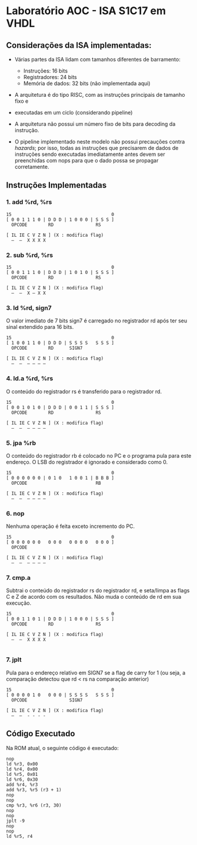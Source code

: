 
# Laboratório AOC - ISA S1C17 em VHDL

## Considerações da ISA implementadas:

* Várias partes da ISA lidam com tamanhos diferentes de barramento:
  
  * Instruções: 16 bits
  * Registradores: 24 bits
  * Memória de dados: 32 bits (não implementada aqui)

* A arquitetura é do tipo RISC, com as instruções principais de tamanho fixo e
* executadas em um ciclo (considerando pipeline)

* A arquitetura não possui um número fixo de bits para decoding da instrução.

* O pipeline implementado neste modelo não possui precauções contra _hazards_; 
por isso, todas as instruções que precisarem de dados de instruções sendo executadas imediatamente antes devem ser preenchidas com nops para que o dado 
possa se propagar corretamente.



## Instruções Implementadas

### 1. add %rd, %rs

```
15                                      0
[ 0 0 1 1 1 0 | D D D | 1 0 0 0 | S S S ]  
  OPCODE        RD                RS

[ IL IE C V Z N ] (X : modifica flag)
  –  –  X X X X
```

### 2. sub %rd, %rs

```
15                                      0
[ 0 0 1 1 1 0 | D D D | 1 0 1 0 | S S S ]  
  OPCODE        RD                RS

[ IL IE C V Z N ] (X : modifica flag)
  –  –  X – X X
```

### 3. ld %rd, sign7
O valor imediato de 7 bits sign7 é carregado no registrador rd após ter seu
sinal extendido para 16 bits.
```
15                                      0
[ 1 0 0 1 1 0 | D D D | S S S S   S S S ]  
  OPCODE        RD      SIGN7

[ IL IE C V Z N ] (X : modifica flag)
  –  –  – – – –
```

### 4. ld.a %rd, %rs
O conteúdo do registrador rs é transferido para o registrador rd.
```
15                                      0
[ 0 0 1 0 1 0 | D D D | 0 0 1 1 | S S S ]  
  OPCODE        RD                RS

[ IL IE C V Z N ] (X : modifica flag)
  –  –  – – – –
```

### 5. jpa %rb
O conteúdo do registrador rb é colocado no PC e o programa pula para este
endereço. O LSB do registrador é ignorado e considerado como 0.
```
15                                      0
[ 0 0 0 0 0 0 | 0 1 0   1 0 0 1 | B B B ]  
  OPCODE                          RB

[ IL IE C V Z N ] (X : modifica flag)
  –  –  – – – –
```

### 6. nop
Nenhuma operação é feita exceto incremento do PC.
```
15                                      0
[ 0 0 0 0 0 0   0 0 0   0 0 0 0   0 0 0 ]  
  OPCODE                          

[ IL IE C V Z N ] (X : modifica flag)
  –  –  – – – –
```

### 7. cmp.a
Subtrai o conteúdo do registrador rs do registrador rd, e seta/limpa as flags C e Z de acordo com os resultados. Não muda o conteúdo de rd em sua execução.
```
15                                      0
[ 0 0 1 1 0 1 | D D D | 1 0 0 0 | S S S ]  
  OPCODE        RD                RS  

[ IL IE C V Z N ] (X : modifica flag)
  –  –  X X X X
  
```

### 7. jplt
Pula para o endereço relativo em SIGN7 se 
a flag de carry for 1 (ou seja, a comparação
detectou que rd < rs na comparação anterior)

```
15                                      0
[ 0 0 0 0 1 0   0 0 0 | S S S S   S S S ]  
  OPCODE                SIGN7

[ IL IE C V Z N ] (X : modifica flag)
  –  –  - - - -
```

## Código Executado

Na ROM atual, o seguinte código é executado:
```
nop
ld %r3, 0x00
ld %r4, 0x00
ld %r5, 0x01
ld %r6, 0x30
add %r4, %r3
add %r3, %r5 (r3 + 1)
nop
nop
cmp %r3, %r6 (r3, 30)
nop
nop
jplt -9
nop
nop
ld %r5, r4
```